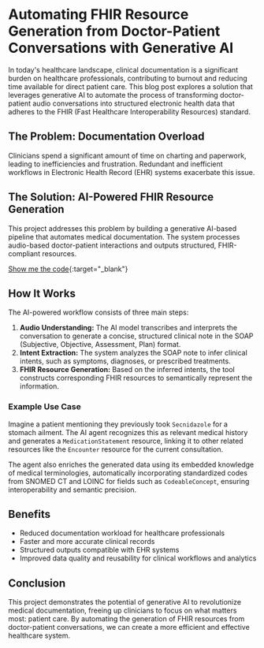 # Automating FHIR Resource Generation from Doctor-Patient Conversations with Generative AI

In today's healthcare landscape, clinical documentation is a significant burden on healthcare professionals, contributing to burnout and reducing time available for direct patient care. This blog post explores a solution that leverages generative AI to automate the process of transforming doctor-patient audio conversations into structured electronic health data that adheres to the FHIR (Fast Healthcare Interoperability Resources) standard.

## The Problem: Documentation Overload

Clinicians spend a significant amount of time on charting and paperwork, leading to inefficiencies and frustration. Redundant and inefficient workflows in Electronic Health Record (EHR) systems exacerbate this issue.

## The Solution: AI-Powered FHIR Resource Generation

This project addresses this problem by building a generative AI-based pipeline that automates medical documentation. The system processes audio-based doctor-patient interactions and outputs structured, FHIR-compliant resources.


[Show me the code](https://github.com/peterMuriuki/gen-ai-capstone/blob/main/notebooks/soap-fhir.ipynb){:target="_blank"}

## How It Works

The AI-powered workflow consists of three main steps:

1.  **Audio Understanding:** The AI model transcribes and interprets the conversation to generate a concise, structured clinical note in the SOAP (Subjective, Objective, Assessment, Plan) format.
2.  **Intent Extraction:** The system analyzes the SOAP note to infer clinical intents, such as symptoms, diagnoses, or prescribed treatments.
3.  **FHIR Resource Generation:** Based on the inferred intents, the tool constructs corresponding FHIR resources to semantically represent the information.

### Example Use Case

Imagine a patient mentioning they previously took `Secnidazole` for a stomach ailment. The AI agent recognizes this as relevant medical history and generates a `MedicationStatement` resource, linking it to other related resources like the `Encounter` resource for the current consultation.

The agent also enriches the generated data using its embedded knowledge of medical terminologies, automatically incorporating standardized codes from SNOMED CT and LOINC for fields such as `CodeableConcept`, ensuring interoperability and semantic precision.

## Benefits

*   Reduced documentation workload for healthcare professionals
*   Faster and more accurate clinical records
*   Structured outputs compatible with EHR systems
*   Improved data quality and reusability for clinical workflows and analytics

## Conclusion

This project demonstrates the potential of generative AI to revolutionize medical documentation, freeing up clinicians to focus on what matters most: patient care. By automating the generation of FHIR resources from doctor-patient conversations, we can create a more efficient and effective healthcare system.
